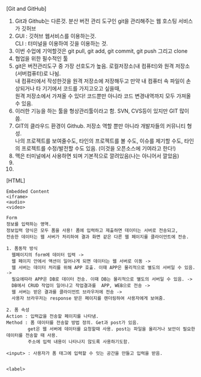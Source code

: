 
[Git and GitHub]
1. Git과 Github는 다른것. 분산 버전 관리 도구인 git을 관리해주는 웹 호스팅 서비스가 깃허브
2. GUI : 깃허브 웹서비스를 이용하는것.    
	 CLI : 터미널을 이용하여 깃을 이용하는 것.
3. 이번 수업에 기억할것은 git pull, git add, git commit, git push 그리고 clone
4. 협업을 위한 필수적인 툴
5. git은 버전관리도구 중 가장 선호도가 높음.
	로컬저장소(내 컴퓨터)와 원격 저장소(서버컴퓨터)로 나뉨.    
  내 컴퓨터에서 작성한것을 원격 저장소에 저장해두고 만약 내 컴퓨터 속 파일이 손상되거나 타 기기에서 코드를 가지고오고 싶을때,     
  원격 저장소에서 가져올 수 있다! 코드뿐만 아니라 코드 변경내역까지 모두 가져올 수 있음.
6. 이러한 기능을 하는 툴을 형상관리툴이라고 함. SVN, CVS등이 있지만 GIT 많이씀.
7. GIT의 클라우드 환경이 Github. 저장소 역할 뿐만 아니라 개발자들의 커뮤니티 형성.     
  나의 프로젝트를 보여줄수도, 타인의 프로젝트를 볼 수도, 이슈를 제기할 수도, 타인의 프로젝트를 수정/발전할 수도 있음. (이것을 오픈소스에 기여라고 한다!)
9. 맥은 터미널에서 사용하면 되며 기본적으로 깔려있음(나는 아니어서 깔았음)
10. 
11. 


[HTML]
```
Embedded Content
<iframe>
<audio>
<video>

Form
정보를 입력하는 영역.    
정보입력 양식은 모두 폼을 사용! 폼에 입력하고 제출하면 데이터는 서버로 전송되고,     
전송한 데이터는 웹 서버가 처리하여 결과 화면 같은 다른 웹 페이지를 클라이언트에 전송.    
  
1. 폼동작 방식
  웹페이지의 form에 데이터 입력 -> 
  웹 페이지 안에서 액션이 일어나게 되면 데이터는 웹 서버로 이동 ->
  웹 서버는 데이터 처리를 위해 APP 호출. 이때 APP은 물리적으로 별도의 서버일 수 있음. ->
  필요에따라 APP은 DB로 데이터 전송. 이때 DB는 물리적으로 별도의 서버일 수 있음. ->
  DB에서 CRUD 작업이 일어나고 작업결과를  APP, WEB으로 전송 ->
  웹 서버는 받은 결과를 클라이언트 브라우저에 전송 ->
  사용자 브라우저는 response 받은 페이지를 렌더링하여 사용자에게 보여줌.

2. 폼 속성
Action : 입력값을 전송할 페이지를 나타냄.
Method : 폼 데이터를 전송할 방법 정의. Get과 post가 있음.     
        get은 웹 서버에 데이터를 요청할때 사용. post는 파일을 올리거나 보안이 필요한 데이터를 전송할 때 사용.     
        주소에 입력 내용이 나타나지 않도록 사용하기도함.

<input> : 사용자가 폼 태그에 입력할 수 잇는 공간을 만들고 입력을 받음.


<label>

```
